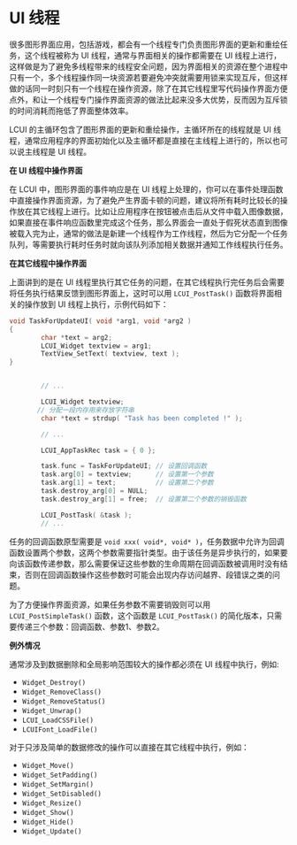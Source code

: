 # UI 线程

很多图形界面应用，包括游戏，都会有一个线程专门负责图形界面的更新和重绘任务，这个线程被称为 UI 线程，通常与界面相关的操作都需要在 UI 线程上进行，这样做是为了避免多线程带来的线程安全问题，因为界面相关的资源在整个进程中只有一个，多个线程操作同一块资源若要避免冲突就需要用锁来实现互斥，但这样做的话同一时刻只有一个线程在操作资源，除了在其它线程里写代码操作界面方便点外，和让一个线程专门操作界面资源的做法比起来没多大优势，反而因为互斥锁的时间消耗而拖低了界面整体效率。

LCUI 的主循环包含了图形界面的更新和重绘操作，主循环所在的线程就是 UI 线程，通常应用程序的界面初始化以及主循环都是直接在主线程上进行的，所以也可以说主线程是 UI 线程。

**在 UI 线程中操作界面**

在 LCUI 中，图形界面的事件响应是在 UI 线程上处理的，你可以在事件处理函数中直接操作界面资源，为了避免产生界面卡顿的问题，建议将所有耗时比较长的操作放在其它线程上进行。比如让应用程序在按钮被点击后从文件中载入图像数据，如果直接在事件响应函数里完成这个任务，那么界面会一直处于假死状态直到图像被载入完为止，通常的做法是新建一个线程作为工作线程，然后为它分配一个任务队列，等需要执行耗时任务时就向该队列添加相关数据并通知工作线程执行任务。

**在其它线程中操作界面**

上面讲到的是在 UI 线程里执行其它任务的问题，在其它线程执行完任务后会需要将任务执行结果反馈到图形界面上，这时可以用 `LCUI_PostTask()` 函数将界面相关的操作放到 UI 线程上执行，示例代码如下：

```c
void TaskForUpdateUI( void *arg1, void *arg2 )
{
        char *text = arg2;
        LCUI_Widget textview = arg1;
        TextView_SetText( textview, text );
}


        // ...

        LCUI_Widget textview;
       // 分配一段内存用来存放字符串
        char *text = strdup( "Task has been completed !" );

        // ...

        LCUI_AppTaskRec task = { 0 };

        task.func = TaskForUpdateUI; // 设置回调函数
        task.arg[0] = textview;      // 设置第一个参数
        task.arg[1] = text;          // 设置第二个参数
        task.destroy_arg[0] = NULL;
        task.destroy_arg[1] = free;  // 设置第二个参数的销毁函数

        LCUI_PostTask( &task );
        // ...
```

任务的回调函数原型需要是 `void xxx( void*, void* )`，任务数据中允许为回调函数设置两个参数，这两个参数需要指针类型。由于该任务是异步执行的，如果要向该函数传递参数，那么需要保证这些参数的生命周期在回调函数被调用时没有结束，否则在回调函数操作这些参数时可能会出现内存访问越界、段错误之类的问题。

为了方便操作界面资源，如果任务参数不需要销毁则可以用 `LCUI_PostSimpleTask()` 函数，这个函数是 `LCUI_PostTask()` 的简化版本，只需要传递三个参数：回调函数、参数1、参数2。

**例外情况**

通常涉及到数据删除和全局影响范围较大的操作都必须在 UI 线程中执行，例如:

* `Widget_Destroy()`
* `Widget_RemoveClass()`
* `Widget_RemoveStatus()`
* `Widget_Unwrap()`
* `LCUI_LoadCSSFile()`
* `LCUIFont_LoadFile()`

对于只涉及简单的数据修改的操作可以直接在其它线程中执行，例如：

* `Widget_Move()`
* `Widget_SetPadding()`
* `Widget_SetMargin()`
* `Widget_SetDisabled()`
* `Widget_Resize()`
* `Widget_Show()`
* `Widget_Hide()`
* `Widget_Update()`

